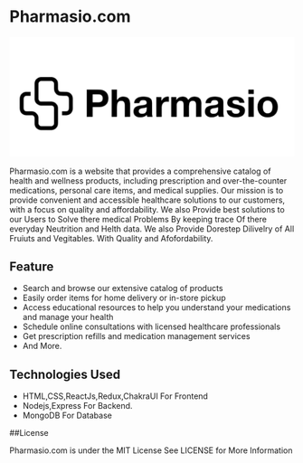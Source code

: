 # Pharmasio.com
![Alt text](frontend/src/Images/Logo/mlogo.png)

Pharmasio.com is a website that provides a comprehensive catalog of health and wellness products, including prescription and over-the-counter medications, personal care items, and medical supplies. Our mission is to provide convenient and accessible healthcare solutions to our customers, with a focus on quality and affordability. We also Provide best solutions to our Users to Solve there medical Problems By keeping  trace Of there everyday Neutrition and Helth data.
We also Provide Dorestep Dilivelry of All Fruiuts and Vegitables. With Quality and Afofordability.

## Feature
- Search and browse our extensive catalog of products
- Easily order items for home delivery or in-store pickup
- Access educational resources to help you understand your medications and manage your health
- Schedule online consultations with licensed healthcare professionals
- Get prescription refills and medication management services
- And More. 

## Technologies Used

- HTML,CSS,ReactJs,Redux,ChakraUI For Frontend
- Nodejs,Express For Backend.
- MongoDB For Database

##License
 
Pharmasio.com is under the MIT License See LICENSE for More Information